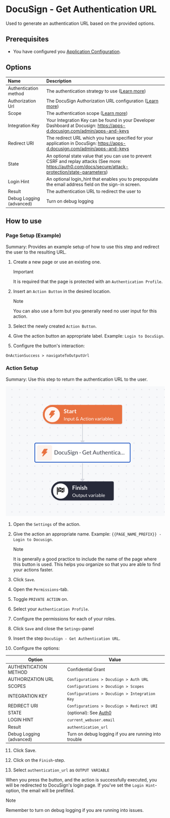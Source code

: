 # DocuSign - Get Authentication URL

Used to generate an authentication URL based on the provided options.

## Prerequisites

- You have configured you [Application Configuration](../../readme.md#application-configuration).

## Options

| Name                     | Description                                                                                                                                              |
| :----------------------- | :------------------------------------------------------------------------------------------------------------------------------------------------------- |
| Authentication method    | The authentication strategy to use ([Learn more](https://developers.docusign.com/platform/auth/))                                                        |
| Authorization Url        | The DocuSign Authorization URL configuration ([Learn more](https://developers.docusign.com/platform/auth/confidential-authcode-get-token/))              |
| Scope                    | The authentication scope ([Learn more](https://developers.docusign.com/platform/auth/reference/scopes/))                                                 |
| Integration Key          | Your Integration Key can be found in your Developer Dashboard at Docusign: https://apps-d.docusign.com/admin/apps-and-keys                               |
| Redirect URI             | The redirect URL which you have specified for your application in DocuSign: https://apps-d.docusign.com/admin/apps-and-keys                              |
| State                    | An optional state value that you can use to prevent CSRF and replay attacks (See more: https://auth0.com/docs/secure/attack-protection/state-parameters) |
| Login Hint               | An optional login_hint that enables you to prepopulate the email address field on the sign-in screen.                                                    |
| Result                   | The authentication URL to redirect the user to                                                                                                           |
| Debug Logging (advanced) | Turn on debug logging                                                                                                                                    |

## How to use

### Page Setup (Example)

Summary: Provides an example setup of how to use this step and redirect the user to the resulting URL.

1. Create a new page or use an existing one.

   > [!IMPORTANT]
   > It is required that the page is protected with an `Authentication Profile`.

2. Insert an `Action Button` in the desired location.

   > [!NOTE]
   > You can also use a form but you generally need no user input for this action.

3. Select the newly created `Action Button`.

4. Give the action button an appropriate label. Example: `Login to DocuSign`.

5. Configure the button's interaction:

```text
OnActionSuccess > navigateToOutputUrl
```

### Action Setup

Summary: Use this step to return the authentication URL to the user.

![Action: Login to Docusign](../../public/ds_get_authorization_url.jpg)

1. Open the `Settings` of the action.

2. Give the action an appropriate name. Example: `{{PAGE_NAME_PREFIX}} - Login to Docusign`.

   > [!NOTE]
   > It is generally a good practice to include the name of the page where this button is used.
   > This helps you organize so that you are able to find your actions faster.

3. Click `Save`.

4. Open the `Permissions`-tab.

5. Toggle `PRIVATE ACTION` on.

6. Select your `Authentication Profile`.

7. Configure the permissions for each of your roles.

8. Click `Save` and close the `Setings`-panel

9. Insert the step `DocuSign - Get Authentication URL`.

10. Configure the options:

| Option                   | Value                                                                                     |
| ------------------------ | ----------------------------------------------------------------------------------------- |
| AUTHENTICATION METHOD    | Confidential Grant                                                                        |
| AUTHORIZATION URL        | `Configurations > DocuSign > Auth URL`                                                    |
| SCOPES                   | `Configurations > DocuSign > Scopes`                                                      |
| INTEGRATION KEY          | `Configurations > DocuSign > Integration Key`                                             |
| REDIRECT URI             | `Configurations > DocuSign > Redirect URI`                                                |
| STATE                    | (optional): See [Auth0](https://auth0.com/docs/secure/attack-protection/state-parameters) |
| LOGIN HINT               | `current_webuser.email`                                                                   |
| Result                   | `authentication_url`                                                                      |
| Debug Logging (advanced) | Turn on debug logging if you are running into trouble                                     |

11. Click Save.

12. Click on the `Finish`-step.

13. Select `authentication_url` as `OUTPUT VARIABLE`

When you press the button, and the action is successfully executed, you will be redirected to DocuSign's login page.
If you've set the `Login Hint`-option, the email will be prefilled.

> [!NOTE]
> Remember to turn on debug logging if you are running into issues.
